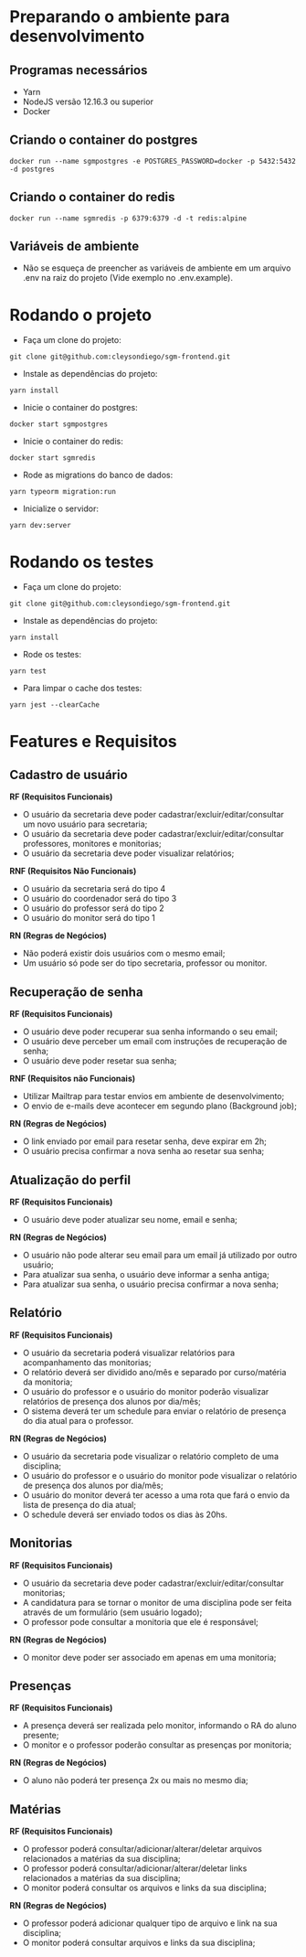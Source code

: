 # Preparando o ambiente para desenvolvimento

## Programas necessários

- Yarn
- NodeJS versão 12.16.3 ou superior
- Docker

## Criando o container do postgres

<pre><code>docker run --name sgmpostgres -e POSTGRES_PASSWORD=docker -p 5432:5432 -d postgres</code></pre>

## Criando o container do redis

<pre><code>docker run --name sgmredis -p 6379:6379 -d -t redis:alpine</code></pre>

## Variáveis de ambiente

- Não se esqueça de preencher as variáveis de ambiente em um arquivo .env na raiz do projeto (Vide exemplo no .env.example).

# Rodando o projeto

- Faça um clone do projeto:
<pre><code>git clone git@github.com:cleysondiego/sgm-frontend.git</code></pre>

- Instale as dependências do projeto:
<pre><code>yarn install</code></pre>

- Inicie o container do postgres:
<pre><code>docker start sgmpostgres</code></pre>

- Inicie o container do redis:
<pre><code>docker start sgmredis</code></pre>

- Rode as migrations do banco de dados:
<pre><code>yarn typeorm migration:run</code></pre>

- Inicialize o servidor:
<pre><code>yarn dev:server</code></pre>

# Rodando os testes

- Faça um clone do projeto:
<pre><code>git clone git@github.com:cleysondiego/sgm-frontend.git</code></pre>

- Instale as dependências do projeto:
<pre><code>yarn install</code></pre>

- Rode os testes:
<pre><code>yarn test</code></pre>

- Para limpar o cache dos testes:
<pre><code>yarn jest --clearCache</code></pre>

# Features e Requisitos

## Cadastro de usuário

**RF (Requisitos Funcionais)**

- O usuário da secretaria deve poder cadastrar/excluir/editar/consultar um novo usuário para secretaria;
- O usuário da secretaria deve poder cadastrar/excluir/editar/consultar professores, monitores e monitorias;
- O usuário da secretaria deve poder visualizar relatórios;

**RNF (Requisitos Não Funcionais)**

- O usuário da secretaria será do tipo 4
- O usuário do coordenador será do tipo 3
- O usuário do professor será do tipo 2
- O usuário do monitor será do tipo 1

**RN (Regras de Negócios)**

- Não poderá existir dois usuários com o mesmo email;
- Um usuário só pode ser do tipo secretaria, professor ou monitor.

## Recuperação de senha

**RF (Requisitos Funcionais)**

- O usuário deve poder recuperar sua senha informando o seu email;
- O usuário deve perceber um email com instruções de recuperação de senha;
- O usuário deve poder resetar sua senha;

**RNF (Requisitos não Funcionais)**

- Utilizar Mailtrap para testar envios em ambiente de desenvolvimento;
- O envio de e-mails deve acontecer em segundo plano (Background job);

**RN (Regras de Negócios)**

- O link enviado por email para resetar senha, deve expirar em 2h;
- O usuário precisa confirmar a nova senha ao resetar sua senha;

## Atualização do perfil

**RF (Requisitos Funcionais)**

- O usuário deve poder atualizar seu nome, email e senha;

**RN (Regras de Negócios)**

- O usuário não pode alterar seu email para um email já utilizado por outro usuário;
- Para atualizar sua senha, o usuário deve informar a senha antiga;
- Para atualizar sua senha, o usuário precisa confirmar a nova senha;

## Relatório

**RF (Requisitos Funcionais)**

- O usuário da secretaria poderá visualizar relatórios para acompanhamento das monitorias;
- O relatório deverá ser dividido ano/mês e separado por curso/matéria da monitoria;
- O usuário do professor e o usuário do monitor poderão visualizar relatórios de presença dos alunos por dia/mês;
- O sistema deverá ter um schedule para enviar o relatório de presença do dia atual para o professor.

**RN (Regras de Negócios)**

- O usuário da secretaria pode visualizar o relatório completo de uma disciplina;
- O usuário do professor e o usuário do monitor pode visualizar o relatório de presença dos alunos por dia/mês;
- O usuário do monitor deverá ter acesso a uma rota que fará o envio da lista de presença do dia atual;
- O schedule deverá ser enviado todos os dias às 20hs.

## Monitorias

**RF (Requisitos Funcionais)**

- O usuário da secretaria deve poder cadastrar/excluir/editar/consultar monitorias;
- A candidatura para se tornar o monitor de uma disciplina pode ser feita através de um formulário (sem usuário logado);
- O professor pode consultar a monitoria que ele é responsável;

**RN (Regras de Negócios)**

- O monitor deve poder ser associado em apenas em uma monitoria;

## Presenças

**RF (Requisitos Funcionais)**

- A presença deverá ser realizada pelo monitor, informando o RA do aluno presente;
- O monitor e o professor poderão consultar as presenças por monitoria;

**RN (Regras de Negócios)**

- O aluno não poderá ter presença 2x ou mais no mesmo dia;

## Matérias

**RF (Requisitos Funcionais)**

- O professor poderá consultar/adicionar/alterar/deletar arquivos relacionados a matérias da sua disciplina;
- O professor poderá consultar/adicionar/alterar/deletar links relacionados a matérias da sua disciplina;
- O monitor poderá consultar os arquivos e links da sua disciplina;

**RN (Regras de Negócios)**

- O professor poderá adicionar qualquer tipo de arquivo e link na sua disciplina;
- O monitor poderá consultar arquivos e links da sua disciplina;
